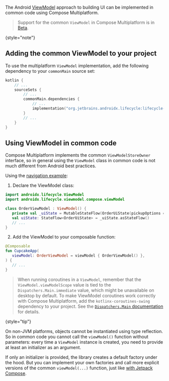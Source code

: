 [//]: # (title: Common ViewModel)

The Android [ViewModel](https://developer.android.com/topic/libraries/architecture/viewmodel)
approach to building UI can be implemented in common code using Compose Multiplatform.

> Support for the common `ViewModel` in Compose Multiplatform is in [Beta](supported-platforms.md#compose-multiplatform-ui-framework-stability-levels).
>
{style="note"}

## Adding the common ViewModel to your project

To use the multiplatform `ViewModel` implementation, add the following dependency to your `commonMain` source set:

```kotlin
kotlin {
    // ...
    sourceSets {
        // ...
        commonMain.dependencies {
            // ...
            implementation("org.jetbrains.androidx.lifecycle:lifecycle-viewmodel-compose:%composeViewmodelVersion%")
        }
        // ...
    }
}
```

## Using ViewModel in common code

Compose Multiplatform implements the common `ViewModelStoreOwner` interface, so in general using the `ViewModel` class
in common code is not much different from Android best practices.

Using the [navigation example](https://github.com/JetBrains/compose-multiplatform/tree/0e38f58b42d23ff6d0ad30b119d34fa1cd6ccedb/examples/nav_cupcake):

1. Declare the ViewModel class:

```kotlin
import androidx.lifecycle.ViewModel
import androidx.lifecycle.viewmodel.compose.viewModel

class OrderViewModel : ViewModel() {
   private val _uiState = MutableStateFlow(OrderUiState(pickupOptions = pickupOptions()))
   val uiState: StateFlow<OrderUiState> = _uiState.asStateFlow()
   // ...
}
```

2. Add the ViewModel to your composable function:

```kotlin
@Composable
fun CupcakeApp(
   viewModel: OrderViewModel = viewModel { OrderViewModel() },
) {
   // ...
}
```

> When running coroutines in a `ViewModel`, remember that the `ViewModel.viewModelScope` value is tied to the `Dispatchers.Main.immediate` value,
> which might be unavailable on desktop by default.
> To make ViewModel coroutines work correctly with Compose Multiplatform, add the `kotlinx-coroutines-swing` dependency to your project.
> See the [`Dispatchers.Main` documentation](https://kotlinlang.org/api/kotlinx.coroutines/kotlinx-coroutines-core/kotlinx.coroutines/-dispatchers/-main.html) for details.
> 
{style="tip"}

On non-JVM platforms, objects cannot be instantiated using type reflection.
So in common code you cannot call the `viewModel()` function without parameters: every time a `ViewModel` instance is created,
you need to provide at least an initializer as an argument.

If only an initializer is provided, the library creates a default factory under the hood.
But you can implement your own factories and call more explicit versions of the common `viewModel(...)` function,
just like [with Jetpack Compose](https://developer.android.com/topic/libraries/architecture/viewmodel#jetpack-compose).
